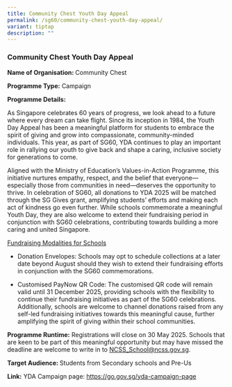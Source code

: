 ```yaml
---
title: Community Chest Youth Day Appeal
permalink: /sg60/community-chest-youth-day-appeal/
variant: tiptap
description: ""
---
```

<h3>Community Chest Youth Day Appeal</h3>
<p><strong>Name of Organisation: </strong>Community Chest</p>
<p><strong>Programme Type:</strong> Campaign</p>
<p><strong>Programme Details:</strong>
</p>
<p>As Singapore celebrates 60 years of progress, we look ahead to a future
where every dream can take flight. Since its inception in 1984, the Youth
Day Appeal has been a meaningful platform for students to embrace the spirit
of giving and grow into compassionate, community-minded individuals. This
year, as part of SG60, YDA continues to play an important role in rallying
our youth to give back and shape a caring, inclusive society for generations
to come.</p>
<p>Aligned with the Ministry of Education’s Values-in-Action Programme, this
initiative nurtures empathy, respect, and the belief that everyone—especially
those from communities in need—deserves the opportunity to thrive. In celebration
of SG60, all donations to YDA 2025 will be matched through the SG Gives
grant, amplifying students’ efforts and making each act of kindness go
even further. While schools commemorate a meaningful Youth Day, they are
also welcome to extend their fundraising period in conjunction with SG60
celebrations, contributing towards building a more caring and united Singapore.</p>
<p><u>Fundraising Modalities for Schools</u>
</p>
<ul data-tight="true" class="tight">
<li>
<p>Donation Envelopes: Schools may opt to schedule collections at a later
date beyond August should they wish to extend their fundraising efforts
in conjunction with the SG60 commemorations.</p>
</li>
<li>
<p>Customised PayNow QR Code: The customised QR code will remain valid until
31 December 2025, providing schools with the flexibility to continue their
fundraising initiatives as part of the SG60 celebrations. Additionally,
schools are welcome to channel donations raised from any self-led fundraising
initiatives towards this meaningful cause, further amplifying the spirit
of giving within their school communities.</p>
</li>
</ul>
<p><strong>Programme Runtime:</strong> Registrations will close on 30 May
2025. Schools that are keen to be part of this meaningful opportunity but
may have missed the deadline are welcome to write in to <a href="mailto:NCSS_School@ncss.gov.sg" rel="noopener noreferrer nofollow" target="_blank">NCSS_School@ncss.gov.sg</a>.</p>
<p><strong>Target Audience: </strong>Students from Secondary schools and
Pre-Us</p>
<p><strong>Link:</strong> YDA Campaign page: <a href="https://go.gov.sg/yda-campaign-page" rel="noopener noreferrer nofollow" target="_blank">https://go.gov.sg/yda-campaign-page</a>
</p>
<p></p>
<p></p>
